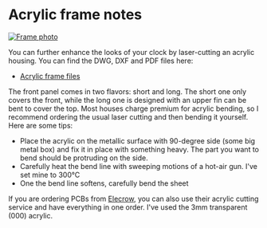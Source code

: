 # Acrylic frame notes

<a href="img/frame.jpg"><img alt="Frame photo" src="img/frame.jpg"></a>

You can further enhance the looks of your clock by laser-cutting an acrylic housing. You can find the DWG, DXF and PDF files here:

- [Acrylic frame files](../hw/frame/)

The front panel comes in two flavors: short and long. The short one only covers the front, while the long one is designed with an upper fin can be bent to cover the top. Most houses charge premium for acrylic bending, so I recommend ordering the usual laser cutting and then bending it yourself. Here are some tips:

- Place the acrylic on the metallic surface with 90-degree side (some big metal box) and fix it in place with something heavy. The part you want to bend should be protruding on the side.
- Carefully heat the bend line with sweeping motions of a hot-air gun. I've set mine to 300°C
- One the bend line softens, carefully bend the sheet

If you are ordering PCBs from [Elecrow](https://www.elecrow.com/), you can also use their acrylic cutting service and have everything in one order. I've used the 3mm transparent (000) acrylic.